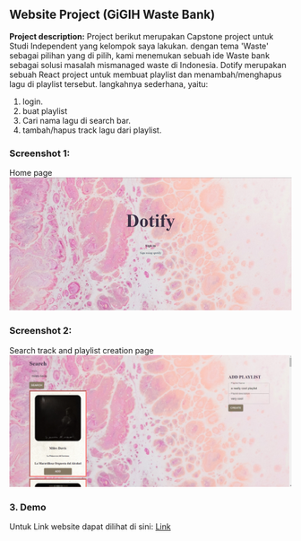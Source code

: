 ## Website Project (GiGIH Waste Bank)

**Project description:** Project berikut merupakan Capstone project untuk Studi Independent yang kelompok saya lakukan. dengan tema 'Waste' sebagai pilihan yang di pilih, kami menemukan sebuah ide Waste bank sebagai solusi masalah mismanaged waste di Indonesia. 
Dotify merupakan sebuah React project untuk membuat playlist dan menambah/menghapus lagu di playlist tersebut.
langkahnya sederhana, yaitu:

1. login. 
2. buat playlist 
3. Cari nama lagu di search bar.
4. tambah/hapus track lagu dari playlist.

### Screenshot 1:

Home page
<img src="images/dotifyHome.PNG?raw=true"/>

### Screenshot 2:
Search track and playlist creation page
<img src="images/dotifySearchTrack.PNG?raw=true"/>


### 3. Demo

Untuk Link website dapat dilihat di sini: [Link](https://fe2module3assignment.vercel.app/)
